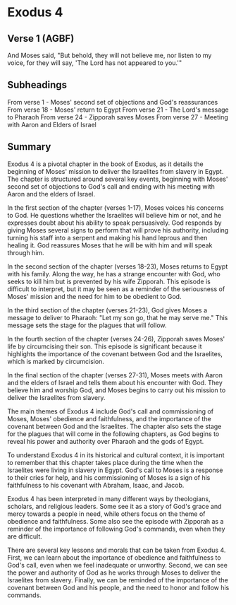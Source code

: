 # Exodus 4

## Verse 1 (AGBF)

And Moses said, "But behold, they will not believe me, nor listen to my voice, for they will say, 'The Lord has not appeared to you.'"

## Subheadings

From verse 1 - Moses' second set of objections and God's reassurances
From verse 18 - Moses' return to Egypt
From verse 21 - The Lord's message to Pharaoh
From verse 24 - Zipporah saves Moses
From verse 27 - Meeting with Aaron and Elders of Israel

## Summary

Exodus 4 is a pivotal chapter in the book of Exodus, as it details the beginning of Moses' mission to deliver the Israelites from slavery in Egypt. The chapter is structured around several key events, beginning with Moses' second set of objections to God's call and ending with his meeting with Aaron and the elders of Israel.

In the first section of the chapter (verses 1-17), Moses voices his concerns to God. He questions whether the Israelites will believe him or not, and he expresses doubt about his ability to speak persuasively. God responds by giving Moses several signs to perform that will prove his authority, including turning his staff into a serpent and making his hand leprous and then healing it. God reassures Moses that he will be with him and will speak through him.

In the second section of the chapter (verses 18-23), Moses returns to Egypt with his family. Along the way, he has a strange encounter with God, who seeks to kill him but is prevented by his wife Zipporah. This episode is difficult to interpret, but it may be seen as a reminder of the seriousness of Moses' mission and the need for him to be obedient to God.

In the third section of the chapter (verses 21-23), God gives Moses a message to deliver to Pharaoh: "Let my son go, that he may serve me." This message sets the stage for the plagues that will follow.

In the fourth section of the chapter (verses 24-26), Zipporah saves Moses' life by circumcising their son. This episode is significant because it highlights the importance of the covenant between God and the Israelites, which is marked by circumcision.

In the final section of the chapter (verses 27-31), Moses meets with Aaron and the elders of Israel and tells them about his encounter with God. They believe him and worship God, and Moses begins to carry out his mission to deliver the Israelites from slavery.

The main themes of Exodus 4 include God's call and commissioning of Moses, Moses' obedience and faithfulness, and the importance of the covenant between God and the Israelites. The chapter also sets the stage for the plagues that will come in the following chapters, as God begins to reveal his power and authority over Pharaoh and the gods of Egypt.

To understand Exodus 4 in its historical and cultural context, it is important to remember that this chapter takes place during the time when the Israelites were living in slavery in Egypt. God's call to Moses is a response to their cries for help, and his commissioning of Moses is a sign of his faithfulness to his covenant with Abraham, Isaac, and Jacob.

Exodus 4 has been interpreted in many different ways by theologians, scholars, and religious leaders. Some see it as a story of God's grace and mercy towards a people in need, while others focus on the theme of obedience and faithfulness. Some also see the episode with Zipporah as a reminder of the importance of following God's commands, even when they are difficult.

There are several key lessons and morals that can be taken from Exodus 4. First, we can learn about the importance of obedience and faithfulness to God's call, even when we feel inadequate or unworthy. Second, we can see the power and authority of God as he works through Moses to deliver the Israelites from slavery. Finally, we can be reminded of the importance of the covenant between God and his people, and the need to honor and follow his commands.